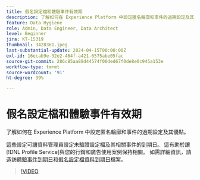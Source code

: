 ```yaml
---
title: 假名設定檔和體驗事件有效期
description: 了解如何在 Experience Platform 中設定匿名輪廓和事件的過期設定及其優點。
feature: Data Hygiene
role: Admin, Data Engineer, Data Architect
level: Beginner
jira: KT-15319
thumbnail: 3428361.jpeg
last-substantial-update: 2024-04-15T00:00:00Z
exl-id: 16ecab9e-32e2-464f-a421-6575abe05fac
source-git-commit: 286c85aa88d44574f00ded67f0de8e0c945a153e
workflow-type: tm+mt
source-wordcount: '91'
ht-degree: 39%

---
```


# 假名設定檔和體驗事件有效期

了解如何在 Experience Platform 中設定匿名輪廓和事件的過期設定及其優點。

這些設定可讓資料管理員設定未驗證設定檔及其相關事件的到期日。 這有助於讓[!DNL Profile Service]與您的行銷和廣告使用案例保持相關。 如需詳細資訊，請造訪[體驗事件到期日](https://experienceleague.adobe.com/zh-hant/docs/experience-platform/profile/event-expirations)和[假名設定檔資料到期日](https://experienceleague.adobe.com/zh-hant/docs/experience-platform/profile/event-expirations)檔案。


>[!VIDEO](https://video.tv.adobe.com/v/3449868?learn=on&enablevpops&captions=chi_hant)
